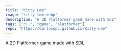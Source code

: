 ```yaml
---
title: "Kitty Lee"
image: "kitty-lee.webp"
description: "A 2D Platformer game made with SDL"
tags: ["c++", "game", "platformer"]
repo: "https://carlosupc.github.io/Kitty-Lee"
---
```

A 2D Platformer game made with SDL.
